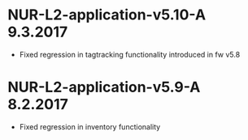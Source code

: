 # NUR-L2-application-v5.10-A	9.3.2017

- Fixed regression in tagtracking functionality introduced in fw v5.8


# NUR-L2-application-v5.9-A	8.2.2017

- Fixed regression in inventory functionality
